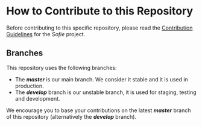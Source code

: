 # How to Contribute to this Repository

Before contributing to this specific repository, please read the [Contribution Guidelines](https://nrkno.github.io/sofie-core/docs/for-developers/contribution-guidelines) for the _Sofie_ project.


## Branches
This repository uses the following branches:

* The **_master_** is our main branch. We consider it stable and it is used in production.
* The **_develop_** branch is our unstable branch, it is used for staging, testing and development.

We encourage you to base your contributions on the latest **_master_** branch of this repository (alternatively the **_develop_** branch).
